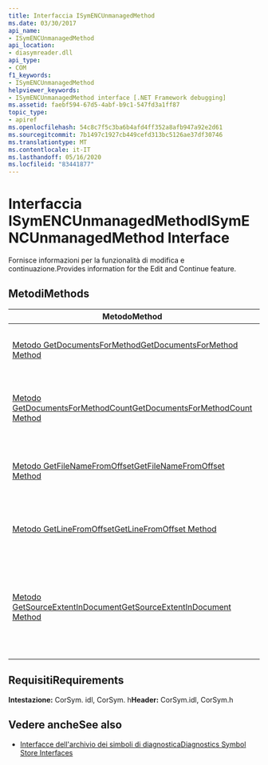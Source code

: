 ```yaml
---
title: Interfaccia ISymENCUnmanagedMethod
ms.date: 03/30/2017
api_name:
- ISymENCUnmanagedMethod
api_location:
- diasymreader.dll
api_type:
- COM
f1_keywords:
- ISymENCUnmanagedMethod
helpviewer_keywords:
- ISymENCUnmanagedMethod interface [.NET Framework debugging]
ms.assetid: faebf594-67d5-4abf-b9c1-547fd3a1ff87
topic_type:
- apiref
ms.openlocfilehash: 54c8c7f5c3ba6b4afd4ff352a8afb947a92e2d61
ms.sourcegitcommit: 7b1497c1927cb449cefd313bc5126ae37df30746
ms.translationtype: MT
ms.contentlocale: it-IT
ms.lasthandoff: 05/16/2020
ms.locfileid: "83441877"
---
```

# <a name="isymencunmanagedmethod-interface"></a><span data-ttu-id="efae8-102">Interfaccia ISymENCUnmanagedMethod</span><span class="sxs-lookup"><span data-stu-id="efae8-102">ISymENCUnmanagedMethod Interface</span></span>
<span data-ttu-id="efae8-103">Fornisce informazioni per la funzionalità di modifica e continuazione.</span><span class="sxs-lookup"><span data-stu-id="efae8-103">Provides information for the Edit and Continue feature.</span></span>  
  
## <a name="methods"></a><span data-ttu-id="efae8-104">Metodi</span><span class="sxs-lookup"><span data-stu-id="efae8-104">Methods</span></span>  
  
|<span data-ttu-id="efae8-105">Metodo</span><span class="sxs-lookup"><span data-stu-id="efae8-105">Method</span></span>|<span data-ttu-id="efae8-106">Descrizione</span><span class="sxs-lookup"><span data-stu-id="efae8-106">Description</span></span>|  
|------------|-----------------|  
|[<span data-ttu-id="efae8-107">Metodo GetDocumentsForMethod</span><span class="sxs-lookup"><span data-stu-id="efae8-107">GetDocumentsForMethod Method</span></span>](isymencunmanagedmethod-getdocumentsformethod-method.md)|<span data-ttu-id="efae8-108">Ottiene i documenti in cui questo metodo contiene righe.</span><span class="sxs-lookup"><span data-stu-id="efae8-108">Gets the documents that this method has lines in.</span></span>|  
|[<span data-ttu-id="efae8-109">Metodo GetDocumentsForMethodCount</span><span class="sxs-lookup"><span data-stu-id="efae8-109">GetDocumentsForMethodCount Method</span></span>](isymencunmanagedmethod-getdocumentsformethodcount-method.md)|<span data-ttu-id="efae8-110">Ottiene il numero di documenti in cui questo metodo contiene righe.</span><span class="sxs-lookup"><span data-stu-id="efae8-110">Gets the number of documents that this method has lines in.</span></span>|  
|[<span data-ttu-id="efae8-111">Metodo GetFileNameFromOffset</span><span class="sxs-lookup"><span data-stu-id="efae8-111">GetFileNameFromOffset Method</span></span>](isymencunmanagedmethod-getfilenamefromoffset-method.md)|<span data-ttu-id="efae8-112">Ottiene il nome file per la riga associata a un offset.</span><span class="sxs-lookup"><span data-stu-id="efae8-112">Gets the file name for the line associated with an offset.</span></span>|  
|[<span data-ttu-id="efae8-113">Metodo GetLineFromOffset</span><span class="sxs-lookup"><span data-stu-id="efae8-113">GetLineFromOffset Method</span></span>](isymencunmanagedmethod-getlinefromoffset-method.md)|<span data-ttu-id="efae8-114">Ottiene le informazioni sulla riga associate a un offset.</span><span class="sxs-lookup"><span data-stu-id="efae8-114">Gets the line information associated with an offset.</span></span>|  
|[<span data-ttu-id="efae8-115">Metodo GetSourceExtentInDocument</span><span class="sxs-lookup"><span data-stu-id="efae8-115">GetSourceExtentInDocument Method</span></span>](isymencunmanagedmethod-getsourceextentindocument-method.md)|<span data-ttu-id="efae8-116">Ottiene la riga iniziale più piccola e la riga finale più grande per il metodo in un documento specifico.</span><span class="sxs-lookup"><span data-stu-id="efae8-116">Gets the smallest start line and largest end line for the method in a specific document.</span></span>|  
  
## <a name="requirements"></a><span data-ttu-id="efae8-117">Requisiti</span><span class="sxs-lookup"><span data-stu-id="efae8-117">Requirements</span></span>  
 <span data-ttu-id="efae8-118">**Intestazione:** CorSym. idl, CorSym. h</span><span class="sxs-lookup"><span data-stu-id="efae8-118">**Header:** CorSym.idl, CorSym.h</span></span>  
  
## <a name="see-also"></a><span data-ttu-id="efae8-119">Vedere anche</span><span class="sxs-lookup"><span data-stu-id="efae8-119">See also</span></span>

- [<span data-ttu-id="efae8-120">Interfacce dell'archivio dei simboli di diagnostica</span><span class="sxs-lookup"><span data-stu-id="efae8-120">Diagnostics Symbol Store Interfaces</span></span>](diagnostics-symbol-store-interfaces.md)
